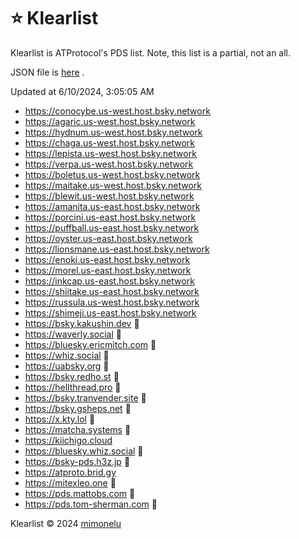# ⭐ Klearlist

Klearlist is ATProtocol's PDS list. Note, this list is a partial, not an all.

JSON file is [here](./list.json) .

Updated at 6/10/2024, 3:05:05 AM

* https://conocybe.us-west.host.bsky.network
* https://agaric.us-west.host.bsky.network
* https://hydnum.us-west.host.bsky.network
* https://chaga.us-west.host.bsky.network
* https://lepista.us-west.host.bsky.network
* https://verpa.us-west.host.bsky.network
* https://boletus.us-west.host.bsky.network
* https://maitake.us-west.host.bsky.network
* https://blewit.us-west.host.bsky.network
* https://amanita.us-east.host.bsky.network
* https://porcini.us-east.host.bsky.network
* https://puffball.us-east.host.bsky.network
* https://oyster.us-east.host.bsky.network
* https://lionsmane.us-east.host.bsky.network
* https://enoki.us-east.host.bsky.network
* https://morel.us-east.host.bsky.network
* https://inkcap.us-east.host.bsky.network
* https://shiitake.us-east.host.bsky.network
* https://russula.us-west.host.bsky.network
* https://shimeji.us-east.host.bsky.network
* https://bsky.kakushin.dev 🎫
* https://waverly.social 🎫
* https://bluesky.ericmitch.com 🎫
* https://whiz.social 🎫
* https://uabsky.org 🎫
* https://bsky.redho.st 🎫
* https://hellthread.pro 🎫
* https://bsky.tranvender.site 🎫
* https://bsky.gsheps.net 🎫
* https://x.kty.lol 🎫
* https://matcha.systems 🎫
* https://kiichigo.cloud
* https://bluesky.whiz.social 🎫
* https://bsky-pds.h3z.jp 🎫
* https://atproto.brid.gy
* https://mitexleo.one 🎫
* https://pds.mattobs.com 🎫
* https://pds.tom-sherman.com 🎫

Klearlist © 2024 [mimonelu](https://bsky.app/profile/mimonelu.net)
